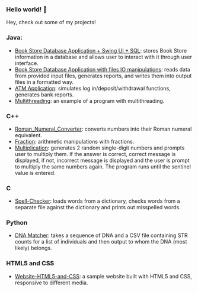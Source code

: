 ### Hello world! 👋

Hey, check out some of my projects!

### Java:
+ [Book Store Database Application + Swing UI + SQL](https://github.com/Veronica1207/BookStore-Application.git): stores Book Store information in a database and allows user to interact with it through user interface.
+ [Book Store Database Application with files IO manipulations](https://github.com/Veronica1207/BookStore_Application_IO.git): reads data from provided input files, generates reports, and writes them into output files in a formatted way. 
+ [ATM Application](https://github.com/Veronica1207/ATM.git): simulates log in/deposit/withdrawal functions, generates bank reports.
+ [Multithreading](https://github.com/Veronica1207/Multithreading.git): an example of a program with multithreading.

### C++
+ [Roman_Numeral_Converter](https://github.com/Veronica1207/Roman_Numeral_Converter.git): converts numbers into their Roman numeral equivalent.
+ [Fraction](https://github.com/Veronica1207/Fraction.git): arithmetic manipulations with fractions.
+ [Multiplication](https://github.com/Veronica1207/Multiplication.git): generates 2 random single-digit numbers and prompts user to multiply them. If the answer is correct, correct message is displayed, if not, incorrect message is displayed and the user is prompt to multiply the same numbers again. The program runs until the sentinel value is entered.

### C
+ [Spell-Checker](https://github.com/Veronica1207/Spell-Checker.git): loads words from a dictionary, checks words from a separate file against the dictionary and prints out misspelled words.

### Python
+ [DNA Matcher](https://github.com/Veronica1207/DNA-Matcher.git): takes a sequence of DNA and a CSV file containing STR counts for a list of individuals and then output to whom the DNA (most likely) belongs.

### HTML5 and CSS
+ [Website-HTML5-and-CSS](https://github.com/Veronica1207/Website-HTML5-and-CSS.git): a sample website built with HTML5 and CSS, responsive to different media.


<!--
**Veronica1207/Veronica1207** is a ✨ _special_ ✨ repository because its `README.md` (this file) appears on your GitHub profile.

Here are some ideas to get you started:

- 🔭 I’m currently working on ...
- 🌱 I’m currently learning ...
- 👯 I’m looking to collaborate on ...
- 🤔 I’m looking for help with ...
- 💬 Ask me about ...
- 📫 How to reach me: ...
- 😄 Pronouns: ...
- ⚡ Fun fact: ...


Please feel free to check out some of my projects!

Java:
Book Store application with UI: git@github.com:Veronica1207/Book-Store.git


-->
